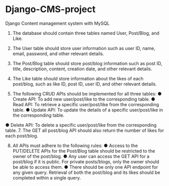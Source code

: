 # Django-CMS-project
Django Content management system with MySQL


1. The database should contain three tables named User, Post/Blog, and Like.
2. The User table should store user information such as user ID, name, email, password, and
other relevant details.
3. The Post/Blog table should store post/blog information such as post ID, title, description,
content, creation date, and other relevant details.
4. The Like table should store information about the likes of each post/blog, such as like ID,
post ID, user ID, and other relevant details.


6. The following CRUD APIs should be implemented for all three tables:
● Create API: To add new user/post/like to the corresponding table.
● Read API: To retrieve a specific user/post/like from the corresponding table.
● Update API: To update the details of a specific user/post/like in the corresponding
table.

● Delete API: To delete a specific user/post/like from the corresponding table.
7. The GET all post/blog API should also return the number of likes for each post/blog.

8. All APIs must adhere to the following rules:
● Access to the PUT/DELETE APIs for the Post/Blog table should be restricted to the
owner of the post/blog.
● Any user can access the GET API for a post/blog if it is public. For private
posts/blogs, only the owner should be able to access them.
● There should be only one API endpoint for any given query. Retrieval of both the
post/blog and its likes should be completed within a single query.
